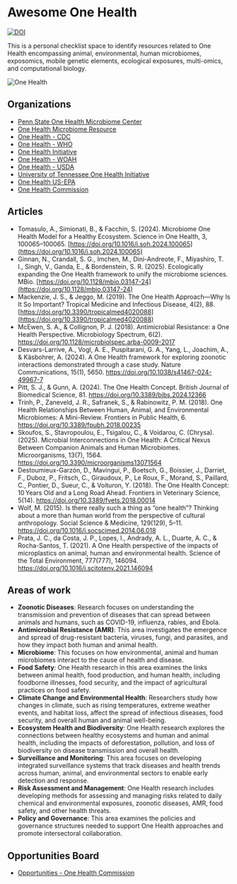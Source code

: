 #  **Awesome One Health**

[![DOI](https://zenodo.org/badge/DOI/10.5281/zenodo.16882806.svg)](https://doi.org/10.5281/zenodo.16882806)

This is a personal checklist space to identify resources related to One Health encompassing animal, environmental, human microbiomes, exposomics, mobile genetic elements, ecological exposures, multi-omics, and computational biology.

![One Health](https://www.huck.psu.edu/assets/uploads/documents/OHMC_figure-Borderless.jpg)

## Organizations

- [Penn State One Health Microbiome Center](https://www.huck.psu.edu/institutes-and-centers/microbiome-center)
- [One Health Microbiome Resource](http://onehealthmicrobiome.org/)
- [One Health - CDC](https://www.cdc.gov/one-health/about/index.html)
- [One Health - WHO](https://www.who.int/health-topics/one-health#tab=tab_1)
- [One Health Initiative](https://onehealthinitiative.com/)
- [One Health - WOAH](https://www.woah.org/en/what-we-do/global-initiatives/one-health/)
- [One Health - USDA](https://www.usda.gov/farming-and-ranching/animal-science/one-health)
- [University of Tennessee One Health Initiative](https://onehealth.tennessee.edu/)
- [One Health US-EPA](https://www.epa.gov/one-health)
- [One Health Commission](https://www.onehealthcommission.org/en/why_one_health/what_is_one_health/)

## Articles

- Tomasulo, A., Simionati, B., & Facchin, S. (2024). Microbiome One Health Model for a Healthy Ecosystem. Science in One Health, 3, 100065–100065. [https://doi.org/10.1016/j.soh.2024.100065](https://doi.org/10.1016/j.soh.2024.100065)
- Ginnan, N., Crandall, S. G., Imchen, M., Dini-Andreote, F., Miyashiro, T. I., Singh, V., Ganda, E., & Bordenstein, S. R. (2025). Ecologically expanding the One Health framework to unify the microbiome sciences. MBio. [https://doi.org/10.1128/mbio.03147-24](https://doi.org/10.1128/mbio.03147-24)
- Mackenzie, J. S., & Jeggo, M. (2019). The One Health Approach—Why Is It So Important? Tropical Medicine and Infectious Disease, 4(2), 88. [https://doi.org/10.3390/tropicalmed4020088](https://doi.org/10.3390/tropicalmed4020088)
- McEwen, S. A., & Collignon, P. J. (2018). Antimicrobial Resistance: a One Health Perspective. Microbiology Spectrum, 6(2). https://doi.org/10.1128/microbiolspec.arba-0009-2017
- Desvars-Larrive, A., Vogl, A. E., Puspitarani, G. A., Yang, L., Joachim, A., & Käsbohrer, A. (2024). A One Health framework for exploring zoonotic interactions demonstrated through a case study. Nature Communications, 15(1), 5650. https://doi.org/10.1038/s41467-024-49967-7
- Pitt, S. J., & Gunn, A. (2024). The One Health Concept. British Journal of Biomedical Science, 81. https://doi.org/10.3389/bjbs.2024.12366
- Trinh, P., Zaneveld, J. R., Safranek, S., & Rabinowitz, P. M. (2018). One Health Relationships Between Human, Animal, and Environmental Microbiomes: A Mini-Review. Frontiers in Public Health, 6. https://doi.org/10.3389/fpubh.2018.00235
- Skoufos, S., Stavropoulou, E., Tsigalou, C., & Voidarou, C. (Chrysa). (2025). Microbial Interconnections in One Health: A Critical Nexus Between Companion Animals and Human Microbiomes. Microorganisms, 13(7), 1564. https://doi.org/10.3390/microorganisms13071564
- Destoumieux-Garzón, D., Mavingui, P., Boetsch, G., Boissier, J., Darriet, F., Duboz, P., Fritsch, C., Giraudoux, P., Le Roux, F., Morand, S., Paillard, C., Pontier, D., Sueur, C., & Voituron, Y. (2018). The One Health Concept: 10 Years Old and a Long Road Ahead. Frontiers in Veterinary Science, 5(14). https://doi.org/10.3389/fvets.2018.00014
- Wolf, M. (2015). Is there really such a thing as “one health”? Thinking about a more than human world from the perspective of cultural anthropology. Social Science & Medicine, 129(129), 5–11. https://doi.org/10.1016/j.socscimed.2014.06.018
- Prata, J. C., da Costa, J. P., Lopes, I., Andrady, A. L., Duarte, A. C., & Rocha-Santos, T. (2021). A One Health perspective of the impacts of microplastics on animal, human and environmental health. Science of the Total Environment, 777(777), 146094. https://doi.org/10.1016/j.scitotenv.2021.146094

## Areas of work

- **Zoonotic Diseases**: Research focuses on understanding the transmission and prevention of diseases that can spread between animals and humans, such as COVID-19, influenza, rabies, and Ebola.
- **Antimicrobial Resistance (AMR)**: This area investigates the emergence and spread of drug-resistant bacteria, viruses, fungi, and parasites, and how they impact both human and animal health.
- **Microbiome**: This focuses on how environmental, animal and human microbiomes interact to the cause of health and disease.
- **Food Safety**: One Health research in this area examines the links between animal health, food production, and human health, including foodborne illnesses, food security, and the impact of agricultural practices on food safety.
- **Climate Change and Environmental Health**: Researchers study how changes in climate, such as rising temperatures, extreme weather events, and habitat loss, affect the spread of infectious diseases, food security, and overall human and animal well-being.
- **Ecosystem Health and Biodiversity**: One Health research explores the connections between healthy ecosystems and human and animal health, including the impacts of deforestation, pollution, and loss of biodiversity on disease transmission and overall health.
- **Surveillance and Monitoring**: This area focuses on developing integrated surveillance systems that track diseases and health trends across human, animal, and environmental sectors to enable early detection and response.
- **Risk Assessment and Management**: One Health research includes developing methods for assessing and managing risks related to daily chemical and environmental exposures, zoonotic diseases, AMR, food safety, and other health threats.
- **Policy and Governance**: This area examines the policies and governance structures needed to support One Health approaches and promote intersectoral collaboration. 

## Opportunities Board

- [Opportunities - One Health Commission](https://www.onehealthcommission.org/en/resources__services/oh_opportunities_bulletin_board/)
